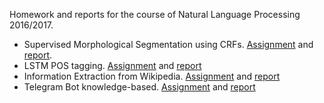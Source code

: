 Homework and reports for the course of Natural Language Processing 2016/2017.

- Supervised Morphological Segmentation using CRFs. [Assignment](https://github.com/MarcoFavorito/supervised-morphological-segmentation-using-CRFs/blob/master/Homework%201.pdf) and [report](https://github.com/MarcoFavorito/supervised-morphological-segmentation-using-CRFs/blob/master/report.pdf).
- LSTM POS tagging. [Assignment](./hw2-lstm-pos-tagging.pdf) and [report](./hw2-lstm-pos-tagging.pdf)
- Information Extraction from Wikipedia. [Assignment](https://github.com/MarcoFavorito/information-extraction-from-annotated-wikipedia/blob/master/Homework%203.pdf) and [report](https://github.com/MarcoFavorito/information-extraction-from-annotated-wikipedia/blob/master/report.pdf)
- Telegram Bot knowledge-based. [Assignment](https://github.com/MarcoFavorito/knowledge-based-telegram-bot/blob/master/NLP_2017_Final_Project.pdf) and [report](https://github.com/MarcoFavorito/knowledge-based-telegram-bot/blob/master/report.pdf)

